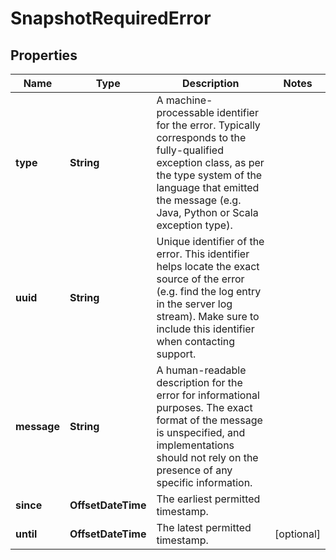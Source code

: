 

# SnapshotRequiredError


## Properties

| Name | Type | Description | Notes |
|------------ | ------------- | ------------- | -------------|
|**type** | **String** | A machine-processable identifier for the error. Typically corresponds to the fully-qualified exception class, as per the type system of the language that emitted the message (e.g. Java, Python or Scala exception type). |  |
|**uuid** | **String** | Unique identifier of the error. This identifier helps locate the exact source of the error (e.g. find the log entry in the server log stream). Make sure to include this identifier when contacting support. |  |
|**message** | **String** | A human-readable description for the error for informational purposes. The exact format of the message is unspecified, and implementations should not rely on the presence of any specific information. |  |
|**since** | **OffsetDateTime** | The earliest permitted timestamp. |  |
|**until** | **OffsetDateTime** | The latest permitted timestamp. |  [optional] |



